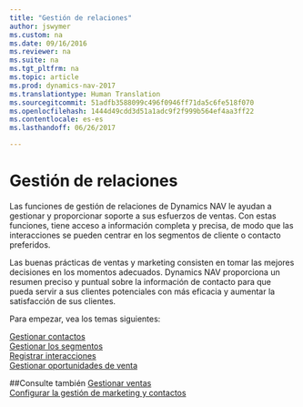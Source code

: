 ```yaml
---
title: "Gestión de relaciones"
author: jswymer
ms.custom: na
ms.date: 09/16/2016
ms.reviewer: na
ms.suite: na
ms.tgt_pltfrm: na
ms.topic: article
ms.prod: dynamics-nav-2017
ms.translationtype: Human Translation
ms.sourcegitcommit: 51adfb3588099c496f0946ff71da5c6fe518f070
ms.openlocfilehash: 1444d49cdd3d51a1adc9f2f999b564ef4aa3ff22
ms.contentlocale: es-es
ms.lasthandoff: 06/26/2017

---
```

# <a name="relationship-management"></a>Gestión de relaciones
Las funciones de gestión de relaciones de Dynamics NAV le ayudan a gestionar y proporcionar soporte a sus esfuerzos de ventas. Con estas funciones, tiene acceso a información completa y precisa, de modo que las interacciones se pueden centrar en los segmentos de cliente o contacto preferidos.

Las buenas prácticas de ventas y marketing consisten en tomar las mejores decisiones en los momentos adecuados. Dynamics NAV proporciona un resumen preciso y puntual sobre la información de contacto para que pueda servir a sus clientes potenciales con más eficacia y aumentar la satisfacción de sus clientes.

Para empezar, vea los temas siguientes:

[Gestionar contactos](marketing-contacts.md)  
[Gestionar los segmentos](marketing-segments.md)  
[Registrar interacciones](marketing-interactions.md)  
[Gestionar oportunidades de venta](marketing-manage-sales-opportunities.md)

##<a name="see-also"></a>Consulte también
[Gestionar ventas](sales-manage-sales.md)  
[Configurar la gestión de marketing y contactos](marketing-setup-marketing.md)

